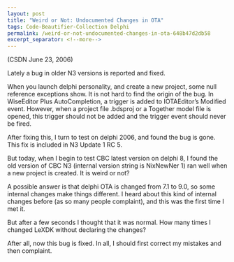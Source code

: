 ```yaml
---
layout: post
title: "Weird or Not: Undocumented Changes in OTA"
tags: Code-Beautifier-Collection Delphi
permalink: /weird-or-not-undocumented-changes-in-ota-648b47d2db58
excerpt_separator: <!--more-->
---
```

(CSDN June 23, 2006)

Lately a bug in older N3 versions is reported and fixed.
<!--more-->

When you launch delphi personality, and create a new project, some null reference exceptions show. It is not hard to find the origin of the bug. In WiseEditor Plus AutoCompletion, a trigger is added to IOTAEditor’s Modified event. However, when a project file .bdsproj or a Together model file is opened, this trigger should not be added and the trigger event should never be fired.

After fixing this, I turn to test on delphi 2006, and found the bug is gone. This fix is included in N3 Update 1 RC 5.

But today, when I begin to test CBC latest version on delphi 8, I found the old version of CBC N3 (internal version string is NixNewNer 1) ran well when a new project is created. It is weird or not?

A possible answer is that delphi OTA is changed from 7.1 to 9.0, so some internal changes make things different. I heard about this kind of internal changes before (as so many people complaint), and this was the first time I met it.

But after a few seconds I thought that it was normal. How many times I changed LeXDK without declaring the changes?

After all, now this bug is fixed. In all, I should first correct my mistakes and then complaint.
